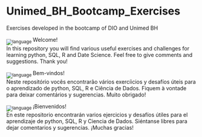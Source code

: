 # Unimed_BH_Bootcamp_Exercises
Exercises developed in the bootcamp of DIO and Unimed BH

<sub>![language](https://img.shields.io/badge/EN-blue.svg) </sub>
Welcome! <br>
In this repository you will find various useful exercises and challenges for learning python, SQL, R and Date Science. Feel free to give comments and suggestions. Thank you!

<sub>![language](https://img.shields.io/badge/PT-green.svg) </sub>
Bem-vindos! <br>
Neste repositório vocês encontrarão vários exercíicios y desafíos úteis para o aprendizado de python, SQL, R e Ciência de Dados. Fiquem à vontade para deixar comentários y sugerencias. Muito obrigado!

<sub>![language](https://img.shields.io/badge/ES-red.svg) </sub>
¡Bienvenidos! <br>
En este repositorio encontrarán varios ejercicios y desafíos útiles para el aprendizaje de python, SQL, R y Ciencia de Dados. Siéntanse libres para dejar comentarios y sugerencias. ¡Muchas gracias!
